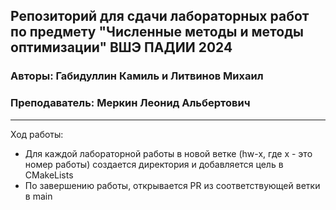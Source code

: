 ## Репозиторий для сдачи лабораторных работ по предмету "Численные методы и методы оптимизации" ВШЭ ПАДИИ 2024
### Авторы: Габидуллин Камиль и Литвинов Михаил
### Преподаватель: Меркин Леонид Альбертович

---

Ход работы:
- Для каждой лабораторной работы в новой ветке (hw-x, где x - это номер работы) создается директория и добавляется цель в CMakeLists  
- По завершению работы, открывается PR из соответствующей ветки в main
